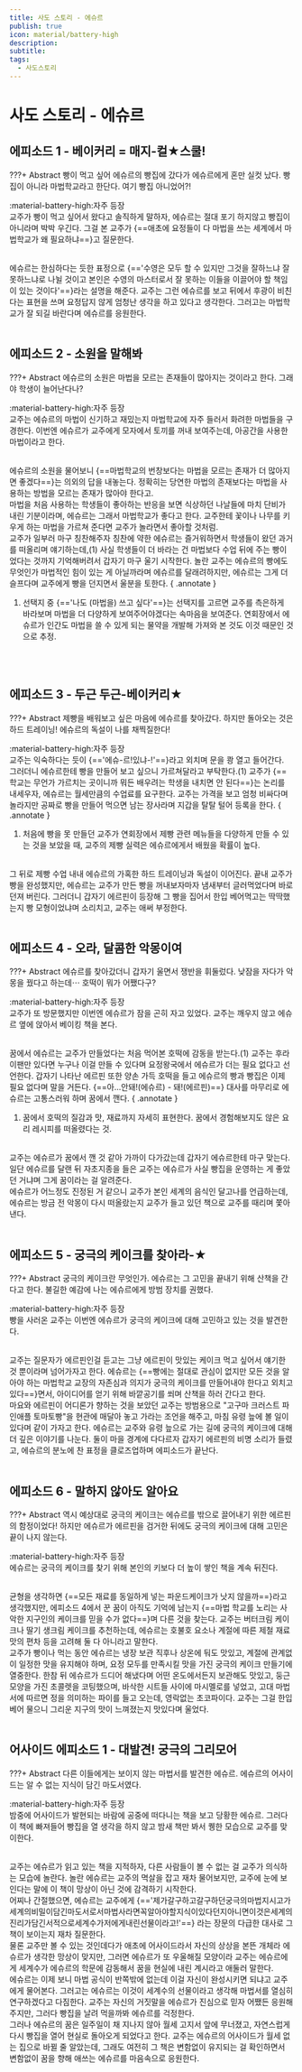 ```yaml
---
title: 사도 스토리 - 에슈르
publish: true
icon: material/battery-high
description:
subtitle: 
tags:
  - 사도스토리
---
```


# 사도 스토리 - 에슈르

## 에피소드 1 - 베이커리 = 매지-컬★스쿨!
???+ Abstract
    빵이 먹고 싶어 에슈르의 빵집에 갔다가 에슈르에게 혼만 실컷 났다. 빵집이 아니라 마법학교라고 한단다. 여기 빵집 아니었어?!

<span class="badge badge-version"><span class="badge-icon">:material-battery-high:</span>자주 등장</span>
<br>
교주가 빵이 먹고 싶어서 왔다고 솔직하게 말하자, 에슈르는 절대 포기 하지않고 빵집이 아니라며 박박 우긴다. 그걸 본 교주가 {==애초에 요정들이 다 마법을 쓰는 세계에서 마법학교가 왜 필요하냐==}고 질문한다. 

<br>
에슈르는 한심하다는 듯한 표정으로 {=='수영은 모두 할 수 있지만 그것을 잘하느냐 잘 못하느냐로 나뉠 것이고 본인은 수영의 마스터로서 잘 못하는 이들을 이끌어야 할 책임이 있는 것이다'==}라는 설명을 해준다. 교주는 그런 에슈르를 보고 뒤에서 후광이 비친다는 표현을 쓰며 요정답지 않게 엄청난 생각을 하고 있다고 생각한다. 그러고는 마법학교가 잘 되길 바란다며 에슈르를 응원한다.
<br>
<br>

## 에피소드 2 - 소원을 말해봐
???+ Abstract
    에슈르의 소원은 마법을 모르는 존재들이 많아지는 것이라고 한다. 그래야 학생이 늘어난다나?

<span class="badge badge-version"><span class="badge-icon">:material-battery-high:</span>자주 등장</span>
<br>
교주는 에슈르의 마법이 신기하고 재밌는지 마법학교에 자주 들러서 화려한 마법들을 구경한다. 이번엔 에슈르가 교주에게 모자에서 토끼를 꺼내 보여주는데, 아공간을 사용한 마법이라고 한다. 

<br>
에슈르의 소원을 물어보니 {==마법학교의 번창보다는 마법을 모르는 존재가 더 많아지면 좋겠다==}는 의외의 답을 내놓는다. 정확히는 당연한 마법의 존재보다는 마법을 사용하는 방법을 모르는 존재가 많아야 한다고.

<br>
마법을 처음 사용하는 학생들이 좋아하는 반응을 보면 식상하던 나날들에 마치 단비가 내린 기분이라며, 에슈르는 그래서 마법학교가 좋다고 한다. 교주한테 꽃이나 나무를 키우게 하는 마법을 가르쳐 준다면 교주가 놀라면서 좋아할 것처럼.

<br>
교주가 일부러 마구 칭찬해주자 칭찬에 약한 에슈르는 즐거워하면서 학생들이 왔던 과거를 떠올리며 얘기하는데,(1) 사실 학생들이 더 바라는 건 마법보다 수업 뒤에 주는 빵이었다는 것까지 기억해버려서 갑자기 마구 울기 시작한다. 놀란 교주는 에슈르의 빵에도 무엇인가 마법적인 힘이 있는 게 아닐까라며 에슈르를 달래려하지만, 에슈르는 그게 더 슬프다며 교주에게 빵을 던지면서 울분을 토한다.
{ .annotate }

1. 선택지 중 {=='나도 (마법을) 쓰고 싶다'==}는 선택지를 고르면 교주를 측은하게 바라보며 마법을 더 다양하게 보여주어야겠다는 속마음을 보여준다. 연회장에서 에슈르가 인간도 마법을 쓸 수 있게 되는 물약을 개발해 가져와 본 것도 이것 때문인 것으로 추정.

<br>
<br>

## 에피소드 3 - 두근 두근-베이커리★
???+ Abstract
    제빵을 배워보고 싶은 마음에 에슈르를 찾아갔다. 하지만 돌아오는 것은 하드 트레이닝! 에슈르의 독설이 나를 채찍질한다!

<span class="badge badge-version"><span class="badge-icon">:material-battery-high:</span>자주 등장</span>
<br>
교주는 익숙하다는 듯이 {=='에슈-르!있냐-!'==}라고 외치며 문을 쾅 열고 들어간다. 그러더니 에슈르한테 빵을 만들어 보고 싶으니 가르쳐달라고 부탁한다.(1) 교주가 {==학교는 무언가 가르치는 곳이니까 뭐든 배우려는 학생을 내치면 안 된다==}는 논리를 내세우자, 에슈르는 월세만큼의 수업료를 요구한다. 교주는 가격을 보고 엄청 비싸다며 놀라지만 공짜로 빵을 만들어 먹으면 남는 장사라며 지갑을 탈탈 털어 등록을 한다. 
{ .annotate }

1. 처음에 빵을 못 만들던 교주가 연회장에서 제빵 관련 메뉴들을 다양하게 만들 수 있는 것을 보았을 때, 교주의 제빵 실력은 에슈르에게서 배웠을 확률이 높다.

<br>
그 뒤로 제빵 수업 내내 에슈르의 가혹한 하드 트레이닝과 독설이 이어진다. 끝내 교주가 빵을 완성했지만, 에슈르는 교주가 만든 빵을 꺼내보자마자 냄새부터 글러먹었다며 바로 던져 버린다. 그러더니 갑자기 에르핀이 등장해 그 빵을 집어서 한입 베어먹고는 딱딱했는지 빵 모형이었냐며 소리치고, 교주는 애써 부정한다.
<br>
<br>

## 에피소드 4 - 오라, 달콤한 악몽이여
???+ Abstract
    에슈르를 찾아갔더니 갑자기 울면서 쟁반을 휘둘렀다. 낮잠을 자다가 악몽을 꿨다고 하는데⋯ 호떡이 뭐가 어쨌다구?

<span class="badge badge-version"><span class="badge-icon">:material-battery-high:</span>자주 등장</span>
<br>
교주가 또 방문했지만 이번엔 에슈르가 잠을 곤히 자고 있었다. 교주는 깨우지 않고 에슈르 옆에 앉아서 베이킹 책을 본다.

<br>
꿈에서 에슈르는 교주가 만들었다는 처음 먹어본 호떡에 감동을 받는다.(1) 교주는 후라이팬만 있다면 누구나 이걸 만들 수 있다며 요정왕국에서 에슈르가 더는 필요 없다고 선언한다. 갑자기 나타난 에르핀 또한 양손 가득 호떡을 들고 에슈르의 빵과 빵집은 이제 필요 없다며 말을 거든다. {==아...안돼!(에슈르) - 돼!(에르핀)==} 대사를 마무리로 에슈르는 고통스러워 하며 꿈에서 깬다.
{ .annotate }

1. 꿈에서 호떡의 질감과 맛, 재료까지 자세히 표현한다. 꿈에서 경험해보지도 않은 요리 레시피를 떠올렸다는 것.

<br>
교주는 에슈르가 꿈에서 깬 것 같아 가까이 다가갔는데 갑자기 에슈르한테 마구 맞는다. 일단 에슈르를 달랜 뒤 자초지종을 들은 교주는 에슈르가 사실 빵집을 운영하는 게 좋았던 거냐며 그게 꿈이라는 걸 알려준다. 

<br>
에슈르가 어느정도 진정된 거 같으니 교주가 본인 세계의 음식인 달고나를 언급하는데, 에슈르는 방금 전 악몽이 다시 떠올랐는지 교주가 들고 있던 책으로 교주를 때리며 쫓아낸다.

<br>
<br>

## 에피소드 5 - 궁극의 케이크를 찾아라-★
???+ Abstract
    궁극의 케이크란 무엇인가. 에슈르는 그 고민을 끝내기 위해 산책을 간다고 한다. 불길한 예감에 나는 에슈르에게 방범 장치를 권했다.

<span class="badge badge-version"><span class="badge-icon">:material-battery-high:</span>자주 등장</span>
<br>
빵을 사러온 교주는 이번엔 에슈르가 궁극의 케이크에 대해 고민하고 있는 것을 발견한다. 

<br>
교주는 질문자가 에르핀인걸 듣고는 그냥 에르핀이 맛있는 케이크 먹고 싶어서 얘기한 것 뿐이라며 넘어가자고 한다. 에슈르는 {==빵에는 절대로 관심이 없지만 모든 것을 알아야 하는 마법학교 교장의 자존심과 의지가 궁극의 케이크를 만들어내야 한다고 외치고 있다==}면서, 아이디어를 얻기 위해 바깥공기를 쐬며 산책을 하러 간다고 한다. 

<br>
마요와 에르핀이 어디론가 향하는 것을 보았던 교주는 방범용으로 "고구마 크러스트 파인애플 토마토빵"을 현관에 매달아 놓고 가라는 조언을 해주고, 마침 유령 늪에 볼 일이 있다며 같이 가자고 한다. 에슈르는 교주와 유령 늪으로 가는 길에 궁극의 케이크에 대해 더 깊은 이야기를 나눈다. 둘이 마을 경계에 다다르자 갑자기 에르핀의 비명 소리가 들렸고, 에슈르의 분노에 찬 표정을 클로즈업하며 에피소드가 끝난다. 
<br>
<br>

## 에피소드 6 - 말하지 않아도 알아요
???+ Abstract
    역시 예상대로 궁극의 케이크는 에슈르를 밖으로 끌어내기 위한 에르핀의 함정이었다! 하지만 에슈르가 에르핀을 검거한 뒤에도 궁극의 케이크에 대해 고민은 끝이 나지 않는다.

<span class="badge badge-version"><span class="badge-icon">:material-battery-high:</span>자주 등장</span>
<br>
에슈르는 궁극의 케이크를 찾기 위해 본인의 키보다 더 높이 쌓인 책을 계속 뒤진다.

<br>
균형을 생각하면 {==모든 재료를 동일하게 넣는 파운드케이크가 낫지 않을까==}라고 생각했지만, 에피소드 4에서 꾼 꿈이 아직도 기억에 남는지 {==마법 학교를 노리는 사악한 지구인의 케이크를 믿을 수가 없다==}며 다른 것을 찾는다. 교주는 버터크림 케이크나 딸기 생크림 케이크를 추천하는데, 에슈르는 호불호 요소나 계절에 따른 제철 재료 맛의 편차 등을 고려해 둘 다 아니라고 말한다. 

<br>
교주가 빵이나 먹는 동안 에슈르는 냉장 보관 직후나 상온에 둬도 맛있고, 계절에 관계없이 일정한 맛을 유지해야 하며, 요정 모두를 만족시킬 맛을 가진 궁극의 케이크 만들기에 열중한다. 한참 뒤 에슈르가 드디어 해냈다며 어떤 온도에서든지 보관해도 맛있고, 둥근 모양을 가진 초콜렛을 코팅했으며, 바삭한 시트들 사이에 마시멜로를 넣었고, 고대 마법서에 따르면 정을 의미하는 파이를 들고 오는데, 영락없는 초코파이다. 교주는 그걸 한입 베어 물으니 그리운 지구의 맛이 느껴졌는지 맛있다며 울었다.
<br>
<br>

## 어사이드 에피소드 1 - 대발견! 궁극의 그리모어
???+ Abstract
    다른 이들에게는 보이지 않는 마법서를 발견한 에슈르. 에슈르의 어사이드는 알 수 없는 지식이 담긴 마도서였다.

<span class="badge badge-version"><span class="badge-icon">:material-battery-high:</span>자주 등장</span>
<br>
밤중에 어사이드가 발현되는 바람에 공중에 떠다니는 책을 보고 당황한 에슈르. 그러다 이 책에 빠져들어 빵집을 열 생각을 하지 않고 밤새 책만 봐서 퀭한 모습으로 교주를 맞이한다. 

<br>
교주는 에슈르가 읽고 있는 책을 지적하자, 다른 사람들이 볼 수 없는 걸 교주가 의식하는 모습에 놀란다. 놀란 에슈르는 교주의 멱살을 잡고 재차 물어보지만, 교주에 눈에 보인다는 말에 이 책이 망상이 아닌 것에 감격하기 시작한다.

<br>
어찌나 간절했으면, 에슈르는 교주에게 {=='제가갈구하고갈구하던궁극의마법지시고가세계의비밀이담긴마도서로서마법사라면꼭알아야할지식이있다던지아니면이것은세계의진리가담긴서적으로세계수가저에게내린선물이라고!'==} 라는 장문의 다급한 대사로 그 책이 보이는지 재차 질문한다.

<br>
물론 교주만 볼 수 있는 것인데다가 애초에 어사이드라서 자신의 상상을 본뜬 개체라 에슈르가 생각한 망상이 맞지만, 그러면 에슈르가 또 우울해질 모양이라 교주는 에슈르에게 세계수가 에슈르의 학문에 감동해서 꿈을 현실에 내린 계시라고 애둘러 말한다. 

<br>
에슈르는 이제 보니 마법 공식이 반쪽밖에 없는데 이걸 자신이 완성시키면 되냐고 교주에게 물어본다. 그러고는 에슈르는 이것이 세계수의 선물이라고 생각해 마법서를 열심히 연구하겠다고 다짐한다. 교주는 자신의 거짓말을 에슈르가 진심으로 믿자 어쨌든 응원해주지만, 그러다 빵집을 날려 먹을까봐 에슈르를 걱정한다.

<br>
그러나 에슈르의 꿈은 일주일이 채 지나지 않아 월세 고지서 앞에 무너졌고, 자연스럽게 다시 빵집을 열어 현실로 돌아오게 되었다고 한다. 교주는 에슈르의 어사이드가 월세 없는 집으로 바뀔 줄 알았는데, 그래도 여전히 그 책은 변함없이 유지되는 걸 확인하면서 변함없이 꿈을 향해 애쓰는 에슈르를 마음속으로 응원한다.
<br>
<br>
